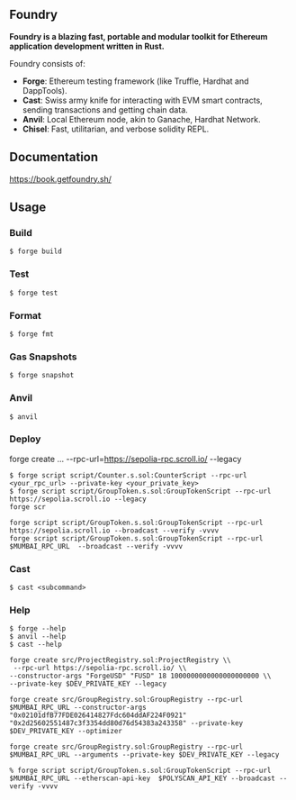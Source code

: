 ## Foundry

**Foundry is a blazing fast, portable and modular toolkit for Ethereum application development written in Rust.**

Foundry consists of:

-   **Forge**: Ethereum testing framework (like Truffle, Hardhat and DappTools).
-   **Cast**: Swiss army knife for interacting with EVM smart contracts, sending transactions and getting chain data.
-   **Anvil**: Local Ethereum node, akin to Ganache, Hardhat Network.
-   **Chisel**: Fast, utilitarian, and verbose solidity REPL.

## Documentation

https://book.getfoundry.sh/

## Usage

### Build

```shell
$ forge build
```

### Test

```shell
$ forge test
```

### Format

```shell
$ forge fmt
```

### Gas Snapshots

```shell
$ forge snapshot
```

### Anvil

```shell
$ anvil
```

### Deploy
forge create ... --rpc-url=https://sepolia-rpc.scroll.io/ --legacy
```shell
$ forge script script/Counter.s.sol:CounterScript --rpc-url <your_rpc_url> --private-key <your_private_key>
$ forge script script/GroupToken.s.sol:GroupTokenScript --rpc-url https://sepolia.scroll.io --legacy
forge scr

forge script script/GroupToken.s.sol:GroupTokenScript --rpc-url https://sepolia.scroll.io --broadcast --verify -vvvv
forge script script/GroupToken.s.sol:GroupTokenScript --rpc-url $MUMBAI_RPC_URL  --broadcast --verify -vvvv

```

### Cast

```shell
$ cast <subcommand>
```

### Help

```shell
$ forge --help
$ anvil --help
$ cast --help
```

```shell
forge create src/ProjectRegistry.sol:ProjectRegistry \\
 --rpc-url https://sepolia-rpc.scroll.io/ \\
--constructor-args "ForgeUSD" "FUSD" 18 1000000000000000000000 \\
--private-key $DEV_PRIVATE_KEY --legacy

forge create src/GroupRegistry.sol:GroupRegistry --rpc-url $MUMBAI_RPC_URL --constructor-args "0x02101dfB77FDE026414827Fdc604ddAF224F0921" "0x2d25602551487c3f3354dd80d76d54383a243358" --private-key $DEV_PRIVATE_KEY --optimizer

forge create src/GroupRegistry.sol:GroupRegistry --rpc-url $MUMBAI_RPC_URL --arguments --private-key $DEV_PRIVATE_KEY --legacy

% forge script script/GroupToken.s.sol:GroupTokenScript --rpc-url $MUMBAI_RPC_URL --etherscan-api-key  $POLYSCAN_API_KEY --broadcast --verify -vvvv       

```
